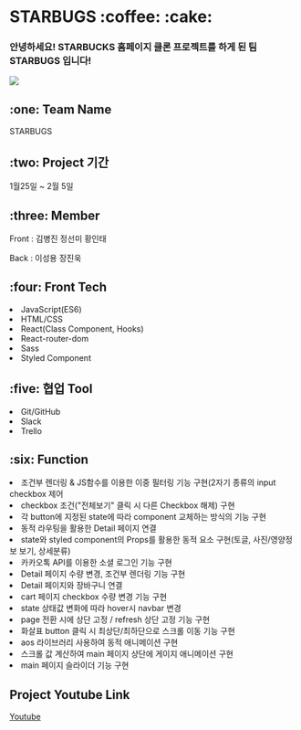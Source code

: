 
<h1>STARBUGS :coffee: :cake:</h1>

<h3>안녕하세요! STARBUCKS 홈페이지 클론 프로젝트를 하게 된 팀 STARBUGS 입니다! </h3>
<img src="https://user-images.githubusercontent.com/65752350/107324232-11988880-6aeb-11eb-923d-581e96f988c0.png"></img>

<h2>:one: Team Name</h2>
<p>STARBUGS</p>

<h2>:two: Project 기간</h2>
<P>1월25일 ~ 2월 5일</p>

<h2>:three: Member</h2>
<p>Front : 김병진 정선미 황인태</p>
<p>Back : 이성용 장진욱</p>

<h2>:four: Front Tech</h2>
<li>JavaScript(ES6)</li>
<li>HTML/CSS</li>
<li>React(Class Component, Hooks)</li>
<li>React-router-dom</li>
<li>Sass</li>
<li>Styled Component</li>

  
<h2>:five: 협업 Tool</h2>
<li>Git/GitHub</li>
<li>Slack</li>
<li>Trello</li>


<h2>:six: Function</h2>
<li>조건부 렌더링 & JS함수를 이용한 이중 필터링 기능 구현(2자기 종류의 input checkbox 제어</li>
<li>checkbox 조건("전체보기" 클릭 시 다른 Checkbox 해제) 구현</li>
<li>각 button에 지정된 state에 따라 component 교체하는 방식의 기능 구현</li>
<li>동적 라우팅을 활용한 Detail 페이지 연결</li>
<li>state와 styled component의 Props를 활용한 동적 요소 구현(토글, 사진/영양정보 보기, 상세분류)</li>
<li>카카오톡 API를 이용한 소셜 로그인 기능 구현</li>
<li>Detail 페이지 수량 변경, 조건부 렌더링 기능 구현</li>
<li>Detail 페이지와 장바구니 연결</li>
<li>cart 페이지 checkbox 수량 변경 기능 구현</li>
<li>state 상태값 변화에 따라 hover시 navbar 변경 </li>
<li>page 전환 시에 상단 고정 / refresh 상단 고정 기능 구현</li>
<li>화살표 button 클릭 시 최상단/최하단으로 스크롤 이동 기능 구현</li>
<li>aos 라이브러리 사용하여 동적 애니메이션 구현</li>
<li>스크롤 값 계산하여 main 페이지 상단에 게이지 애니메이션 구현</li>
<li>main 페이지 슬라이더 기능 구현</li>

<h2>Project Youtube Link </h2>

[Youtube](https://www.youtube.com/watch?v=LNovijmpFKU "Starbugs")
